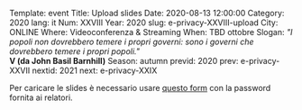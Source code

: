 Template: event
Title: Upload slides
Date: 2020-08-13 12:00:00
Category: 2020
lang: it
Num: XXVIII
Year: 2020
slug: e-privacy-XXVIII-upload
City: ONLINE
Where: Videoconferenza & Streaming
When: TBD ottobre
Slogan: <i>"I popoli non dovrebbero temere i propri governi: sono i governi che dovrebbero temere i propri popoli."</i><br/><b>V (da John Basil Barnhill)</b>
Season: autumn
previd: 2020
prev: e-privacy-XXVII
nextid: 2021
next: e-privacy-XXIX


Per caricare le slides è necessario usare [questo form](https://script.google.com/macros/s/AKfycbxjlFugmqfoTdwzBaRxFwK600w7kNBGA1pnzZF97rXL3I5aMGc/exec) con la password fornita ai relatori.
